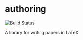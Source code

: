 authoring
=========

[![Build Status](https://travis-ci.org/nushio3/authoring.png?branch=master)](https://travis-ci.org/nushio3/authoring)

A library for writing papers in LaTeX
